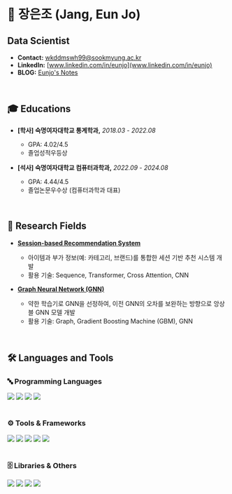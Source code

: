 # 🐰 장은조 (Jang, Eun Jo)  
## Data Scientist

- **Contact:** wkddmswh99@sookmyung.ac.kr  
- **LinkedIn:** [www.linkedin.com/in/eunjo](www.linkedin.com/in/eunjo)  
- **BLOG:** [Eunjo's Notes](https://joyous-shell-10e.notion.site/JoJo-s-BLOG-fb208bf1aa7b4ea49feac6ca90eaab41)  

<br>

## 🎓 Educations

- **[학사] 숙명여자대학교 통계학과,**  *2018.03 - 2022.08*
  - GPA: 4.02/4.5  
  - 졸업성적우등상  

- **[석사] 숙명여자대학교 컴퓨터과학과,**  *2022.09 - 2024.08* 
  - GPA: 4.44/4.5  
  - 졸업논문우수상 (컴퓨터과학과 대표)  

<br>

## 🔬 Research Fields

- **[Session-based Recommendation System](https://github.com/jangeunjo99/Conv_XA)**  
   - 아이템과 부가 정보(예: 카테고리, 브랜드)를 통합한 세션 기반 추천 시스템 개발  
   - 활용 기술: Sequence, Transformer, Cross Attention, CNN  

- **[Graph Neural Network (GNN)](https://github.com/jangeunjo99/Conv_XA)**  
   - 약한 학습기로 GNN을 선정하여, 이전 GNN의 오차를 보완하는 방향으로 앙상블 GNN 모델 개발  
   - 활용 기술: Graph, Gradient Boosting Machine (GBM), GNN  


<br>

## 🛠️ Languages and Tools

### 🔤 Programming Languages
<div>
  <img src="https://img.shields.io/badge/Python-3776AB?style=flat&logo=Python&logoColor=white"/>
  <img src="https://img.shields.io/badge/Java-007396?style=flat&logo=Java&logoColor=white"/>
  <img src="https://img.shields.io/badge/HTML-E34F26?style=flat&logo=HTML5&logoColor=white"/>
  <img src="https://img.shields.io/badge/CSS-1572B6?style=flat&logo=CSS3&logoColor=white"/>
</div>

<br>

### ⚙️ Tools & Frameworks
<div>
  <img src="https://img.shields.io/badge/Pytorch-EE4C2C?style=flat&logo=Pytorch&logoColor=white"/>
  <img src="https://img.shields.io/badge/YOLO-00FFFF?style=flat&logo=YOLO&logoColor=black"/>
  <img src="https://img.shields.io/badge/Linux-FCC624?style=flat&logo=Linux&logoColor=black"/>
  <img src="https://img.shields.io/badge/OpenCV-5C3EE8?style=flat&logo=OpenCV&logoColor=white"/>
  <img src="https://img.shields.io/badge/LangChain-2088FF?style=flat&logo=LangChain&logoColor=white"/>
</div>

<br>

### 🗄️ Libraries & Others
<div>
  <img src="https://img.shields.io/badge/Gensim-0078D4?style=flat&logo=Python&logoColor=white"/>
  <img src="https://img.shields.io/badge/NLTK-0078D4?style=flat&logo=Python&logoColor=white"/>
  <img src="https://img.shields.io/badge/MySQL-4479A1?style=flat&logo=MySQL&logoColor=white"/>
  <img src="https://img.shields.io/badge/Networks-0A66C2?style=flat&logo=Cisco&logoColor=white"/>
</div>

